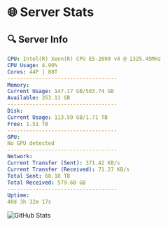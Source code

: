 # 🌐 Server Stats
## 🔍 Server Info
```yaml
CPU: Intel(R) Xeon(R) CPU E5-2699 v4 @ 1325.45MHz
CPU Usage: 4.90%
Cores: 44P | 88T
-----------------------------------
Memory:
Current Usage: 147.17 GB/503.74 GB
Available: 353.11 GB
-----------------------------------
Disk:
Current Usage: 113.59 GB/1.71 TB
Free: 1.51 TB
-----------------------------------
GPU:
No GPU detected
-----------------------------------
Network:
Current Transfer (Sent): 371.42 KB/s
Current Transfer (Received): 71.27 KB/s
Total Sent: 68.18 TB
Total Received: 579.60 GB
-----------------------------------
Uptime:
40d 3h 32m 17s
```
![GitHub Stats](https://img.shields.io/badge/Updated-2025-04-17_00:55:06-blue)